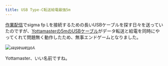 ```yaml
---
title: USB Type-C転送給電最強5m
---
```

[作業配信](https://www.youtube.com/c/r7kamura)でsigma fp Lを接続するための長いUSBケーブルを探す日々を送っていたのですが、[Yottamasterの5mのUSBケーブル](https://www.amazon.co.jp/dp/B09Y1BY75P)がデータ転送と給電を同時にやってくれて問題無く動作したため、無事エンドゲームとなりました。

![](https://lh4.googleusercontent.com/9TAI3zjGrVjCtsrRAqpiSOfuVLc0cQZUw5DORImz4GdHoYybOcbNH9xRkCV7Ij5FMRQVdnWjkAhr957k7eviKxEE3EX_dpW_Olhy77VTJmwJpCTPk1iFEAFnSO5ntf8Ugj3H8O6mEOeL3vTmFCg "ɹǝʇsɐɯɐʇʇo⅄")

Yottamaster、いい名前ですね。
